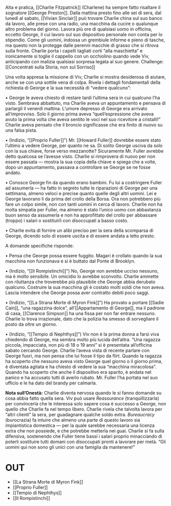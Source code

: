 Alta e pratica, [[Charlie Fitzpatrick]] (Charlene) ha sempre fatto risaltare il sognatore [[George Preston]]. Dalla mattina presto fino alle sei di sera, dal lunedì al sabato, [[Vivian Sinclair]] può trovare Charlie china sul suo banco da lavoro, alle prese con una radio, una macchina da cucire o qualunque altro problema del giorno. Lavora più ore di qualsiasi uomo in officina, eccetto George, il cui lavoro sul suo dispositivo personale non conta per lo stipendio. Come gli uomini, indossa un grembiule informe e pieno di tasche, ma questo non la protegge dalle perenni macchie di grasso che si ritrova sulla fronte. Charlie porta i capelli tagliati corti “alla maschietta” e ironicamente si toglie il cappello con un occhiolino quando vede Viv, anticipando con malizia qualsiasi sorpresa legata al suo genere. Challenge: [[Concentrati sulla Storia, non sul Sorriso]]

Una volta appresa la missione di Viv, Charlie si mostra desiderosa di aiutare, anche se con una sottile vena di colpa. Rivela i dettagli fondamentali della richiesta di George e la sua necessità di “vedere qualcuno”:

• George le aveva chiesto di restare tardi l’ultima sera in cui qualcuno l’ha visto. Sembrava abbattuto, ma Charlie aveva un appuntamento e pensava di parlargli il venerdì mattina. L’umore depresso di George era arrivato all’improvviso. Solo il giorno prima aveva “quell’espressione che aveva avuto la prima volta che aveva sentito le voci nel suo ricevitore a cristalli!” Charlie aveva pensato che il broncio significasse che era finito di nuovo su una falsa pista.

• (Indizio, “[[Proprio Fuller]]”) Mr. [[Howard Fuller]] dovrebbe essere stato l’ultimo a vedere George, per quanto ne sa. Di solito George usciva da solo con la sua chiave, forse verso mezzanotte? Sicuramente Mr. Fuller avrebbe detto qualcosa se l’avesse visto. Charlie si rimprovera di nuovo per non essere passata — mostra la sua copia della chiave e spiega che a volte, dopo un appuntamento, passava a controllare se George se ne fosse andato.

• Conosce George fin da quando erano bambini. Fu lui a costringere Fuller ad assumerla — ha fatto in segreto tutte le riparazioni di George per una settimana, almeno veloci e precise quanto quelle degli altri uomini. Lei e George lavorano lì da prima del crollo della Borsa. Ora non potrebbero più fare un colpo simile, non con tanti uomini in cerca di lavoro. Charlie non ha molta simpatia per Fuller, ma almeno è stato l’unico uomo con abbastanza buon senso da assumerla e non ha approfittato del crollo per abbassare (troppo) i salari o sostituirli con disoccupati a basso costo.

• Charlie evita di fornire un alibi preciso per la sera della scomparsa di George, dicendo solo di essere uscita e di essere andata a letto presto.

A domande specifiche risponde:

• Pensa che George possa essere fuggito. Magari è crollato quando la sua macchina non funzionava e si è buttato dal Ponte di Brooklyn.

• (Indizio, “[[Il Rompistinchi]]”) No, George non avrebbe ucciso nessuno, ma è molto sensibile. Un omicidio lo avrebbe sconvolto. Charlie ammette con riluttanza che troverebbe più plausibile che George abbia derubato qualcuno. Costruire la sua macchina gli è costato molti soldi che non aveva. Lascia intendere che George possa aver contratto debiti poco saggi.

• (Indizio, “[[La Strana Morte di Myron Fink]]”) Ha provato a portare [[Sadie Cain]], “una ragazzina dolce”, all’[[Appartamento di George]], ma il padrone di casa, [[Clarence Simpson]] ha una fissa per non far entrare nessuno. Charlie lo trova irrazionale, dato che la polizia ha smesso di sorvegliare il posto da oltre un giorno.

• (Indizio, “[[Tempio di Nephthys]]”) Viv non è la prima donna a farsi viva chiedendo di George, ma sembra molto più lucida dell’altra. “Una ragazza piccola, impacciata, non più di 18 o 19 anni” si è presentata all’officina sabato cercando George. Charlie l’aveva vista di recente parlare con George fuori, ma non pensa che lui fosse il tipo da flirt. Quando la ragazza ha scoperto che nessuno aveva visto George quel giorno o il giorno prima, è diventata agitata e ha chiesto di vedere la sua “macchina miracolosa”. Quando ha scoperto che anche il dispositivo era sparito, è andata nel panico e ha accusato tutti di averlo rubato. Mr. Fuller l’ha portata nel suo ufficio e le ha dato del brandy per calmarla.

**Nota sull’Onestà:** Charlie diventa nervosa quando le si fanno domande su cosa abbia fatto quella sera. Viv può usare _Reassurance_ (tranquillizzarla) per convincerla che le interessa solo sapere cosa è successo a George, non quello che Charlie fa nel tempo libero. Charlie rivela che talvolta lavora per “altri clienti” la sera, per guadagnare qualche soldo extra. _Bureaucracy_ (burocrazia) fa intuire che almeno una parte di questo lavoro sia impiantistica domestica — per la quale sarebbe necessaria una licenza extra che non possiede, e che potrebbe metterla nei guai. Charlie si fa sulla difensiva, sostenendo che Fuller tiene bassi i salari proprio minacciando di poterli sostituire tutti domani con disoccupati pronti a lavorare per metà. “Gli uomini qui non sono gli unici con una famiglia da mantenere!”

# OUT
- [[La Strana Morte di Myron Fink]]
- [[Proprio Fuller]]
- [[Tempio di Nephthys]]
- [[Il Rompistinchi]]